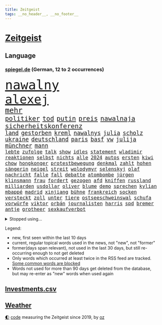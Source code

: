 ```yaml
---
title: Zeitgeist
tags: __no_header__, __no_footer__
---
```


# [Zeitgeist](https://oliz.io/zeitgeist/)

## Language

<h3><a href="https://www.spiegel.de" target="_blank">spiegel.de</a> (German, 12 to 2 occurrences)</h3>
<p style="font-family:monospace">
<span style="font-size:32pt"><a href="news_links.html#nawalny" class="current">nawalny</a></span>
<br>
<span style="font-size:30pt"><a href="news_links.html#alexej" class="current">alexej</a></span>
<br>
<span style="font-size:18pt"><a href="news_links.html#mehr" class="current">mehr</a></span>
<br>
<span style="font-size:16pt"><a href="news_links.html#politiker" class="current">politiker</a></span>
<span style="font-size:16pt"><a href="news_links.html#tod" class="current">tod</a></span>
<span style="font-size:16pt"><a href="news_links.html#putin" class="current">putin</a></span>
<span style="font-size:16pt"><a href="news_links.html#preis" class="current">preis</a></span>
<span style="font-size:16pt"><a href="news_links.html#nawalnaja" class="new">nawalnaja</a></span>
<span style="font-size:16pt"><a href="news_links.html#sicherheitskonferenz" class="current">sicherheitskonferenz</a></span>
<br>
<span style="font-size:14pt"><a href="news_links.html#land" class="current">land</a></span>
<span style="font-size:14pt"><a href="news_links.html#gestorben" class="current">gestorben</a></span>
<span style="font-size:14pt"><a href="news_links.html#kreml" class="current">kreml</a></span>
<span style="font-size:14pt"><a href="news_links.html#nawalnys" class="new">nawalnys</a></span>
<span style="font-size:14pt"><a href="news_links.html#julia" class="current">julia</a></span>
<span style="font-size:14pt"><a href="news_links.html#scholz" class="current">scholz</a></span>
<span style="font-size:14pt"><a href="news_links.html#ukraine" class="current">ukraine</a></span>
<span style="font-size:14pt"><a href="news_links.html#deutschland" class="current">deutschland</a></span>
<span style="font-size:14pt"><a href="news_links.html#paris" class="current">paris</a></span>
<span style="font-size:14pt"><a href="news_links.html#basf" class="current">basf</a></span>
<span style="font-size:14pt"><a href="news_links.html#vw" class="current">vw</a></span>
<span style="font-size:14pt"><a href="news_links.html#julija" class="new">julija</a></span>
<span style="font-size:14pt"><a href="news_links.html#münchner" class="current">münchner</a></span>
<span style="font-size:14pt"><a href="news_links.html#mann" class="current">mann</a></span>
<br>
<span style="font-size:12pt"><a href="news_links.html#lebte" class="current">lebte</a></span>
<span style="font-size:12pt"><a href="news_links.html#zufolge" class="current">zufolge</a></span>
<span style="font-size:12pt"><a href="news_links.html#talk" class="current">talk</a></span>
<span style="font-size:12pt"><a href="news_links.html#show" class="current">show</a></span>
<span style="font-size:12pt"><a href="news_links.html#idles" class="new">idles</a></span>
<span style="font-size:12pt"><a href="news_links.html#statement" class="current">statement</a></span>
<span style="font-size:12pt"><a href="news_links.html#wladimir" class="current">wladimir</a></span>
<span style="font-size:12pt"><a href="news_links.html#reaktionen" class="current">reaktionen</a></span>
<span style="font-size:12pt"><a href="news_links.html#selbst" class="current">selbst</a></span>
<span style="font-size:12pt"><a href="news_links.html#nichts" class="current">nichts</a></span>
<span style="font-size:12pt"><a href="news_links.html#alle" class="current">alle</a></span>
<span style="font-size:12pt"><a href="news_links.html#2024" class="current">2024</a></span>
<span style="font-size:12pt"><a href="news_links.html#autos" class="current">autos</a></span>
<span style="font-size:12pt"><a href="news_links.html#ersten" class="current">ersten</a></span>
<span style="font-size:12pt"><a href="news_links.html#kiwi" class="new">kiwi</a></span>
<span style="font-size:12pt"><a href="news_links.html#chow" class="current">chow</a></span>
<span style="font-size:12pt"><a href="news_links.html#hongkonger" class="current">hongkonger</a></span>
<span style="font-size:12pt"><a href="news_links.html#protestbewegung" class="current">protestbewegung</a></span>
<span style="font-size:12pt"><a href="news_links.html#denkmal" class="current">denkmal</a></span>
<span style="font-size:12pt"><a href="news_links.html#zahlt" class="current">zahlt</a></span>
<span style="font-size:12pt"><a href="news_links.html#hohen" class="current">hohen</a></span>
<span style="font-size:12pt"><a href="news_links.html#sängerin" class="current">sängerin</a></span>
<span style="font-size:12pt"><a href="news_links.html#neigel" class="new">neigel</a></span>
<span style="font-size:12pt"><a href="news_links.html#streit" class="current">streit</a></span>
<span style="font-size:12pt"><a href="news_links.html#wolodymyr" class="current">wolodymyr</a></span>
<span style="font-size:12pt"><a href="news_links.html#selenskyj" class="current">selenskyj</a></span>
<span style="font-size:12pt"><a href="news_links.html#olaf" class="current">olaf</a></span>
<span style="font-size:12pt"><a href="news_links.html#nachricht" class="current">nachricht</a></span>
<span style="font-size:12pt"><a href="news_links.html#falle" class="current">falle</a></span>
<span style="font-size:12pt"><a href="news_links.html#fall" class="current">fall</a></span>
<span style="font-size:12pt"><a href="news_links.html#debatte" class="current">debatte</a></span>
<span style="font-size:12pt"><a href="news_links.html#atombombe" class="current">atombombe</a></span>
<span style="font-size:12pt"><a href="news_links.html#jürgen" class="current">jürgen</a></span>
<span style="font-size:12pt"><a href="news_links.html#klinsmann" class="current">klinsmann</a></span>
<span style="font-size:12pt"><a href="news_links.html#frau" class="current">frau</a></span>
<span style="font-size:12pt"><a href="news_links.html#fordert" class="current">fordert</a></span>
<span style="font-size:12pt"><a href="news_links.html#gezogen" class="current">gezogen</a></span>
<span style="font-size:12pt"><a href="news_links.html#afd" class="current">afd</a></span>
<span style="font-size:12pt"><a href="news_links.html#kniffen" class="new">kniffen</a></span>
<span style="font-size:12pt"><a href="news_links.html#russland" class="current">russland</a></span>
<span style="font-size:12pt"><a href="news_links.html#milliarden" class="current">milliarden</a></span>
<span style="font-size:12pt"><a href="news_links.html#usdollar" class="current">usdollar</a></span>
<span style="font-size:12pt"><a href="news_links.html#oliver" class="current">oliver</a></span>
<span style="font-size:12pt"><a href="news_links.html#blume" class="new">blume</a></span>
<span style="font-size:12pt"><a href="news_links.html#demo" class="current">demo</a></span>
<span style="font-size:12pt"><a href="news_links.html#sprechen" class="current">sprechen</a></span>
<span style="font-size:12pt"><a href="news_links.html#kylian" class="current">kylian</a></span>
<span style="font-size:12pt"><a href="news_links.html#mbappé" class="current">mbappé</a></span>
<span style="font-size:12pt"><a href="news_links.html#madrid" class="current">madrid</a></span>
<span style="font-size:12pt"><a href="news_links.html#xinjiang" class="current">xinjiang</a></span>
<span style="font-size:12pt"><a href="news_links.html#bühne" class="current">bühne</a></span>
<span style="font-size:12pt"><a href="news_links.html#frankreich" class="current">frankreich</a></span>
<span style="font-size:12pt"><a href="news_links.html#socken" class="current">socken</a></span>
<span style="font-size:12pt"><a href="news_links.html#versteckt" class="current">versteckt</a></span>
<span style="font-size:12pt"><a href="news_links.html#zoll" class="current">zoll</a></span>
<span style="font-size:12pt"><a href="news_links.html#unter" class="current">unter</a></span>
<span style="font-size:12pt"><a href="news_links.html#tiere" class="current">tiere</a></span>
<span style="font-size:12pt"><a href="news_links.html#ostseeschweinswal" class="new">ostseeschweinswal</a></span>
<span style="font-size:12pt"><a href="news_links.html#schufa" class="current">schufa</a></span>
<span style="font-size:12pt"><a href="news_links.html#vorwürfe" class="current">vorwürfe</a></span>
<span style="font-size:12pt"><a href="news_links.html#viktor" class="current">viktor</a></span>
<span style="font-size:12pt"><a href="news_links.html#orbán" class="current">orbán</a></span>
<span style="font-size:12pt"><a href="news_links.html#journalisten" class="current">journalisten</a></span>
<span style="font-size:12pt"><a href="news_links.html#harris" class="current">harris</a></span>
<span style="font-size:12pt"><a href="news_links.html#spd" class="current">spd</a></span>
<span style="font-size:12pt"><a href="news_links.html#bremer" class="current">bremer</a></span>
<span style="font-size:12pt"><a href="news_links.html#antje" class="current">antje</a></span>
<span style="font-size:12pt"><a href="news_links.html#grotheer" class="new">grotheer</a></span>
<span style="font-size:12pt"><a href="news_links.html#sexkaufverbot" class="new">sexkaufverbot</a></span>
</p>
<details>
<summary>Stopped using...</summary>
<p class="former" style="font-size:12pt">
andrea(1213) wunsch(1213) hervor(1212) krankenhäuser(1212) stattdessen(1212) vergeblich(1212) treffer(1211) verfolgen(1211) entscheidungen(1210) helfer(1210) identifiziert(1210) 2017(1209) extreme(1209) feier(1209) klima(1209) unabhängigkeit(1209) unmut(1209) weiße(1209) welle(1209) zurzeit(1209) bewerber(1208) investieren(1208) italienische(1208) nachfolge(1208) sprache(1208) 26(1207) 6(1207) einstigen(1207) hieß(1207) jury(1207) maß(1207) schießt(1207) beamten(1206) behandelt(1206) bmw(1206) genannt(1206) größer(1206) reichte(1206) vergangenheit(1206) viertel(1206) 2015(1205) kauft(1205) united(1205) allianz(1204) ausgezeichnet(1204) entwurf(1204) fließt(1204) kamera(1204) regen(1204) schwangerschaft(1204) armut(1203) deswegen(1203) messer(1203) reißt(1203) rettet(1203) sinkt(1203) terroristen(1203) tweet(1203) verhängte(1203) zeugen(1203) bahnhof(1202) erbe(1202) pocht(1202) überzeugt(1202) erfasst(1201) erwartungen(1201) fußballprofi(1201) kultur(1201) gehalten(1200) literatur(1200) medikamente(1200) möglichst(1200) restaurants(1200) bielefeld(1199) geburt(1199) illegalen(1199) vorsitzenden(1199) anbieten(1198) bestellt(1198) kleines(1198) militärs(1198) nutzte(1198) stärke(1198) juli(1197) verheerenden(1197) wende(1197) erinnern(1196) polnische(1196) erkrankt(1195) langfristig(1195) richtet(1195) schnitt(1195) verbindet(1195) versprochen(1195) haaland(1194) themen(1194) trainiert(1194) 3000(1193) mieten(1193) mehrerer(1191) beiträge(1190) porsche(1190) patient(1189) steckte(1188) wind(1188) afghanistan(1187) herz(1187) kindes(1186) auflagen(1185) garten(1185) pfund(1185) beitrag(1183) insassen(1183) überleben(1182) laufenden(1180) münster(1179) regelung(1179) vermisste(1177) klasse(1175) provoziert(1174) wandel(1172) beweise(1171) gefühl(1169) flug(1158) gebieten(1158) karlsruhe(1154) rakete(1153) sammeln(1147) dankt(1123) heidelberg(1122) lieferketten(1110) langjährige(1101) westliche(1097) extremwetter(1085) konservative(1048) blut(1026) enthalten(1016) militärische(998) akzeptieren(967) tricks(954) schwäche(951) stundenlang(951) kümmern(940) irre(937) verbunden(928) mächtigen(924) dörfer(907) nachspielzeit(896) drauf(887) energiepreise(884) gewohnt(876) angestellten(871) gemeinschaft(870) entstanden(861) älteste(848) kursieren(846) ruhestand(845) vermitteln(840) empfehlen(835) hendrik(833) ungewöhnliche(817) schülerin(816) luftwaffe(809) laura(798) vatikan(798) dutzenden(792) gesteckt(787) kompromiss(779) verletzung(777) kriegs(772) kanzlers(770) einzig(764) ben(755) verkündete(752) wolf(749) ring(748) zusammenhalt(748) entführung(738) verweist(736) pekings(732) aufhören(719) dortmunder(716) betreibt(715) 40000(713) benötigt(709) 17jährige(706) gelöst(699) spiegelbildungsnewsletter(693) verliehen(678) gemeint(675) spart(672) talent(664) bezeichnen(662) nachfolgerin(651) locken(649) jack(641) schlamm(638) jubel(627) debattiert(612) belegt(609) verhaftung(600) profi(592) einsätze(591) grün(589) plädieren(588) genauer(576) anruf(573) wissenschaft(572) digitale(569) fpö(557) subventionen(549) giorgia(538) mithalten(537) professor(537) begrenzen(529) entkommen(524) tobias(521) gendern(520) gewässer(518) jüngst(515) angeblicher(510) bussen(504) rose(489) staatsmedien(483) steven(481) bruch(480) freundschaft(477) tunesien(476) fördert(463) kopftuch(463) schönheit(461) außenpolitik(460) baustellen(457) beerdigt(456) 39(451) spion(448) as(445) digital(441) trotzen(440) skepsis(432) zehntausenden(431) migrationspolitik(429) langsamer(427) abwehr(426) 2011(421) machtkampf(421) amtsgericht(420) euphorie(420) kontrollen(414) emails(411) regierende(411) ubahn(408) gelegenheit(404) weißes(403) freigelassen(401) kandidieren(401) 28jähriger(388) jung(388) erlag(385) zeitplan(380) ausstand(379) temperatur(379) fernando(378) rauchen(377) reihen(376) übers(368) linda(367) leon(366) getötete(365) palästinensern(365) vierteljahrhundert(363) losgegangen(361) verschleppt(361) segelboot(360) akt(359) schöner(359) unbekannt(357) gesetzlichen(354) beitritt(352) vorwurfs(351) reisten(350) dom(349) handwerker(349) spielerinnen(349) zaun(344) merklich(341) kaiser(335) ernsten(331) umstellung(331) anhand(330) anlagen(328) kehren(328) ertrunken(326) gegenoffensive(326) rio(324) jugend(320) gewartet(319) slowenien(318) bestreiten(315) umsetzen(313) w(313) dna(312) regierungspartei(311) errichten(310) wüst(310) solidarisch(309) diplomatische(308) erling(307) konkurrent(304) schauspielers(304) eingeklemmt(303) sofortiger(302) ecuador(301) geschwächt(300) kommandeur(300) länderspiele(300) taiwans(300) unrealistisch(299) ticket(297) brachten(293) gesundheitlichen(292) oberbayern(286) samuel(286) arbeitswelt(285) konrad(281) kürzt(281) durften(280) horror(280) nationalkonservative(279) forscherin(275) breit(274) maus(270) spaniens(268) gerichtlich(266) seniorin(266) plastikmüll(265) erzieher(263) seltsame(262) schwierigen(260) landtagswahlen(259) umbenennung(258) 83(256) vorgenommen(256) beteiligte(254) strafverfolger(254) todesfälle(252) blamiert(249) organisationen(249) uskapitol(248) gewahrsam(247) kryptowährungen(246) mohammed(244) bitter(243) kopenhagen(243) bekennt(242) länderspiel(242) popp(242) ausschließen(241) übergang(241) morgens(240) pakt(240) tritte(240) menschlicher(237) wuchs(237) staats(236) agieren(234) ämtern(233) ausgeht(232) drastische(231) spahn(231) einziehen(230) erkennt(230) kurve(230) schirdewan(230) abgewehrt(228) obdachlose(228) entsorgt(226) profil(226) 78(223) ralf(222) kürzungen(221) milliardenschweren(221) oldenburg(221) schärferen(221) zwischenfall(220) rechtsradikalen(218) braut(217) weisen(214) energieverbrauch(213) abgesehen(211) angelaufen(211) gleichermaßen(211) abwenden(210) griechischer(210) millionenstrafe(210) lebend(209) schweigt(209) 30jähriger(206) freizeit(206) anteile(205) soziologe(205) unwahrheiten(205) abgebaut(201) dänische(200) ausgestorben(199) bösen(198) wegbegleiter(197) gutachter(196) seele(196) vermittelt(196) ausschließlich(195) nachvollziehbar(195) gehörten(194) islamistische(194) perfide(194) urwald(194) europameister(193) schönste(192) sven(192) heim(191) planet(190) strenger(190) zeitgleich(190) angefangen(188) black(188) sicherheitsgarantien(187) ansprache(186) wandern(186) wirtschaftsweise(185) standorten(184) überragenden(183) gesellschaften(182) zehnmal(182) sicherstellen(180) adenauer(178) rangliste(177) erlebten(176) kugel(176) unerwartete(176) geöffnet(175) kindesmissbrauch(175) arizona(173) beschwört(173) halter(173) natürlichen(173) inka(172) kryptowährung(172) einsam(170) tanker(170) autofrachter(169) hunden(169) rasche(169) erpressung(168) recherche(168) achtung(167) teenagerin(167) o’connor(166) zelebriert(166) angefahren(165) galaxien(165) weltraum(165) strafrechtlich(164) alexa(163) horizont(162) unbeeindruckt(162) austria(161) brustkrebs(161) inside(161) exfrau(160) rinder(160) fußballweltverband(159) alaska(158) ehrung(158) gründete(158) hundebesitzer(158) saudiarabiens(158) ticketpreise(158) eurozone(157) niederlegen(157) sperre(157) models(156) angesehen(155) kabine(155) schiitenmiliz(155) jubeln(154) kreative(154) drogenboss(153) jon(153) leinwand(153) buchautorin(152) gestiegenen(152) journalistinnen(152) makeup(152) akzeptiert(151) probiert(151) todesursache(151) umgehend(151) verunglückte(151) wohnort(151) abschießen(150) bestaunen(150) heidelberger(150) ruder(150) zusammengebrochen(150) coole(149) unterhält(149) rekordtief(148) säugling(148) brunsbüttel(147) wgzimmer(147) gleis(146) rabe(146) trinken(146) spieltagen(145) bbc(144) sonnenschein(144) staatsbürgerschaft(144) suv(143) block(142) feste(142) umgesetzt(142) entführten(141) gondel(141) sogenannter(141) spezialeinheit(141) tvsender(141) vergleichen(141) a$ap(140) bayernspieler(139) extremist(138) luftschläge(138) beantworten(137) herbert(136) spdgeneralsekretär(136) ehrlichkeit(135) gewässern(135) gastronomie(134) kolonie(133) abspaltung(132) tauchen(132) düsteren(131) elektrofahrzeuge(131) geheiratet(131) toptalent(131) echo(130) filmpreis(130) grippe(130) darstellen(129) gelobt(129) verfolgte(129) anschein(128) berüchtigte(128) störte(128) dozent(127) pyramide(127) sexualisierten(127) zulauf(127) a7(125) linkenpolitiker(125) süßigkeiten(125) unausweichlich(125) zugausfälle(125) inhaftierter(124) nachbarland(124) verhalf(124) havanna(123) zähne(123) verspätet(122) 60jährige(121) ezigaretten(121) fußballweltmeister(121) widmete(121) 92(120) inselstaat(120) kaution(119) zuverlässig(119) gestiegener(118) hadern(118) index(118) kehrtwende(118) verschickt(118) agierten(117) gezielten(117) weltweites(115) ceo(114) mobbing(114) stellungen(114) vorbereitungen(114) besetzung(113) gehindert(113) nichtstun(113) reus(113) 1996(112) tieferen(112) eingerichtet(111) barriere(110) mikroplastik(109) zahlte(109) geplantem(108) vereins(108) flüchtlingsunterkunft(107) journal(107) verleihen(107) zugteilung(106) historischem(105) langjähriger(105) wertvoll(105) bevorstehen(104) hilflos(104) nächte(104) geebnet(103) unverändert(103) aspekte(101) lebensgefährte(101) milde(101) glückwünsche(100) israelischem(100) mohammadi(100) tunesischen(100) wohnraum(100) absichtlich(99) flügels(99) verschleppte(99) akademie(98) bangladesch(98) kongress(98) emotionaler(97) gerast(97) größerem(97) dick(96) schafe(96) präsidentenamt(95) reagierten(95) womit(95) angeschlagen(94) passantin(94) pausen(94) fehlers(93) verantwortliche(93) raketenbeschuss(92) abstinenz(91) abtreten(91) bodentruppen(91) gaspipeline(91) hinterlassenschaften(91) nordwesten(91) bombenangriff(90) hof(90) kraus(90) mörderin(90) pispartei(90) rechtsdrall(90) sicherheitsgründen(90) thierry(90) unfähigkeit(90) verlage(90) 270(89) blamierte(89) ecuadors(89) ideal(89) aufzubauen(88) beruhigen(88) cottbus(88) langläufer(88) menschengruppen(88) verlagert(88) zielgruppe(88) antiisraelische(87) ausgepfiffen(87) erwies(87) gerutscht(87) kurdin(87) mitsprache(87) oftmals(87) wiederholte(87) überfielen(87) mandalorian(86) freizulassen(85) gefängnisse(85) gelangte(85) pochen(85) prinzen(85) tüte(85) unterhalten(85) versperrt(85) wars(85) angespannten(84) aufflammen(84) baukosten(84) demokratiefeinde(84) elaheh(84) fasste(84) gauck(84) hamedi(84) ingenieur(84) komplette(84) patriots(84) schweigeminute(84) tatortteam(84) visite(84) beeindruckend(83) beschlagnahmten(83) datenbrille(83) freilässt(83) gefährder(83) marjam(83) mixedrealitybrille(83) samadzade(83) sandro(83) schlaf(83) unerwähnt(83) somit(82) streitgespräch(82) dichter(81) footballteam(81) gründeten(81) júnior(81) topmanager(81) abdul(80) bedrohlich(80) ereignete(80) erntete(80) hindern(80) rendite(80) sinwar(80) via(80) besatzungsmitglied(79) bettina(79) bochumer(79) brandt(79) reiches(79) sick(79) barça(78) führer(78) konterte(78) newcastle(78) sauer(78) stille(78) verschleppung(78) einwände(77) endura(77) kabarettist(77) marketing(77) nrwministerpräsident(77) regentschaft(77) spdgesundheitsminister(77) vaude(77) exportiert(76) friends(76) genommene(76) millimeter(76) mitgestalten(76) mütze(76) tempolimits(76) verletze(76) kommandeure(75) muriel(75) terroralarm(75) abgefangen(74) ausführlich(74) fußballwelt(74) homburg(74) kaisers(74) staatshilfe(74) beschuldigte(73) brisanten(73) einschnitte(73) erfolglosen(73) erfolgsserie(73) fußballspieler(73) klassischer(73) konzepte(73) pazifikstaat(73) sportvorstand(73) beschrieben(72) doppelter(72) gefeierte(72) silvesternacht(72) gdlchef(71) langstreckenflüge(71) sec(71) versorgen(71) 2500(70) auftraggeber(70) kroatiens(70) lotet(70) meiser(70) mitverantwortung(70) neffe(70) solarmodule(70) wachsenden(70) weitem(70) zulässt(70) entmachtung(69) europäischer(69) ewingefängnis(69) turnieren(69) verursachen(69) kurios(68) schwänzt(68) usamerikanischen(68) krokodile(67) meme(67) songwriterin(67) strengen(67) tagesschausprecherin(67) abnehmspritze(66) documenta(66) ehepaar(66) fluggäste(66) gealtert(66) kampfansage(66) kolumbiens(66) lebten(66) nationalistische(66) siegemund(66) staatsanwälte(66) betreut(65) datum(65) plane(65) schwaches(65) ausrufezeichen(64) oppositionspartei(64) posierten(64) skiweltcup(64) verhandlungsrunde(64) kichatbot(63) netflixserie(63) suizid(63) vollständige(63) bertelsmann(62) darstellerin(62) gigantischen(62) landesweite(62) potente(62) ranger(62) unverhältnismäßig(62) 91jährige(61) dastehen(61) grimm(61) nanoplastik(61) skifahren(61) sorgenvoll(61) sterbenskrank(61) veronika(61) verschlafen(61) anvertraut(60) fatal(60) krankschreibung(60) nürnberger(60) verärgerten(60) faktoren(59) kredit(59) drehbücher(58) rettungseinsatz(58) ruhpolding(58) 67(57) beruht(57) jubelten(57) kindergarten(57) ryan(57) schusswaffe(57) vlhová(57) wobei(57) arbeitslosenversicherung(56) beiträgen(56) emmy(56) gripgrab(56) minnesota(56) poc(56) romantische(56) timberwolves(56) eingestürzten(55) elite(55) kassenärzten(55) mitentscheiden(55) pendler(55) positionierung(55) weihnachtsfrieden(55) golden(54) jahreswechsel(54) lokalen(54) neuzulassungen(54) orbáns(54) verdachtsfall(54) verstört(54) behauptung(53) dfbteam(53) gänsehaut(53) kraftstoff(53) landwirtschaftsminister(53) lebensstil(53) modekette(53) rängen(53) wärmer(53) anzahl(52) bereichen(52) beträgt(52) einverstanden(52) geiseldeal(52) massensterben(52) vergleiche(52) verschmutzen(52) janeiro(51) kassenärzte(51) ausbilden(50) bräutigam(50) fach(50) filmt(50) gegenstände(50) paarung(50) prall(50) umgebracht(50) verbundene(50) notfall(49) rihannas(49) rutschig(49) telefonische(49) unterfangen(49) usmarine(49) brych(48) hochgiftige(48) jesus(48) notlage(48) schneestürme(48) biathletin(47) biathlonweltcup(47) kisoftware(47) kollidierten(47) mülleimer(47) nehme(47) rebellen(47) saisonauftakt(47) wintersturm(47) frederik(46) nadal(46) rafael(46) tennislegende(46) trauen(46) vorgeht(46) 27jährigen(45) abgehalten(45) defekte(45) distanzieren(45) religiösen(45) verena(45) zweitklassigkeit(45) erwägen(44) freigekommen(44) herde(44) islamistischer(44) lgbtbewegung(44) northvolt(44) schäfer(44) usostküste(44) versorgte(44) zusammentreffen(44) films(43) kardashian(43) podest(43) staatsgeld(43) abgewinnen(42) dubai(42) gambia(42) gürtel(42) hausärzte(42) positives(42) schneechaos(42) strafanzeigen(42) testsieger(42) weltcupsieg(42) zwillinge(42) gefischt(41) rauch(41) südosten(41) 42jährige(40) aufzuhören(40) kreuzfahrt(40) winterwunderland(40) 344(39) eingeschlossenen(39) hinein(39) investition(39) korruptionsprozess(39) stefanie(39) 22jährigen(38) fußballfan(38) gehuldigt(38) gendersternchen(38) starkwatzinger(38) trailer(38) vorständen(38) zuschüsse(38) grandslamsiegerin(37) hinschauen(37) margrethe(37) residenz(37) arztpraxen(36) batteriefabrik(36) dorthin(36) finanziellen(36) langlauf(36) lehmann(36) meistverkauften(36) politischer(36) rentenalter(36) ökosystem(36) critics(35) roberts(35) schulische(35) 68(34) ausstands(34) claudine(34) gay(34) giftige(34) harvard(34) lautsprecher(34) marktanteil(34) unbesetzt(34) viermal(34) 88jährige(33) bidenregierung(33) kernkraft(33) magazine(33) on(33) usfirma(33) zeitalter(33) bahnmanager(32) gfk(32) hausbesitzern(32) künzer(32) liebhaberin(32) nia(32) verschwundene(32) weggefährten(32) ägäis(32) amy(31) anatomie(31) berührt(31) entgegenkommen(31) schwersten(31) willy(31) aggressiven(30) beklaut(30) eindeutige(30) missbrauchsfälle(30) prägende(30) verzicht(30) andenken(29) ebbt(29) entspannter(29) jemens(29) oralverkehr(29) verkünden(29) bereitschaftsdienst(28) globes(28) hässlich(28) kulisse(28) kuwait(28) landshut(28) skispringer(28) steiner(28) vierschanzentournee(28) auslaufen(27) auswanderer(27) auszeichnungen(27) kathedrale(27) notredame(27) teuerung(27) vorkommt(27) bestie(26) high(26) luftraum(26) parteiführung(26) angestiftet(25) bastian(25) etf(25) harvardpräsidentin(25) heirateten(25) herber(25) klubikone(25) luxuswohnungen(25) taipeh(25) terrorgefahr(25) vulkane(25) bill(24) gefängniswärter(24) geldanlage(24) kaufprämie(24) reitz(24) 59(23) appstore(23) bredouille(23) gemobbt(23) großdemo(23) huthiangriffen(23) kleinster(23) kuchenskandal(23) kürzungspläne(23) minusgraden(23) zusteht(23) entgegensetzen(22) ketamin(22) völkermordes(22) völkermords(22) zurückzunehmen(22) öffnete(22) aufforstung(21) einschaltquote(21) uspräsidentschaftswahl(21) deiche(20) gíslason(20) hochwasser(20) motivierte(20) somalia(20) winehouse(20) baumgart(19) erik(19) pkkkämpfer(19) bewahrt(18) dahintersteckt(18) deif(18) kfrage(18) königreichs(18) süßen(18) verteilen(18) angelique(17) autobahnauffahrten(17) babypause(17) briten(17) kerber(17) mexikanische(17) wortbruch(17) angespannter(16) biolebensmittel(16) dominanten(16) erteilen(16) rüstungsexporte(16) saudiarabischen(16) segen(16) supermodel(16) sandsäcke(15) sporadisch(15) taser(15) begleiter(14) benötigte(14) haftanstalt(14) hauptziel(14) unternehmerfamilie(14) bestandteile(13) bürgerrat(13) kathleen(13) lawine(13) melania(13) resigniert(13) schwächung(13) tierhalter(13) verstorbene(13) verteilte(13) flugverbot(12) millionenschaden(12) ramona(12) rüsten(12) terrorwarnung(12) unkonventionellen(12) alleiniger(11) angespannte(11) ausgerutscht(11) bentele(11) brennende(11) flugobjekt(11) riad(11) waghalsige(11) zerbombten(11)
</p>
</details>
<p>Legend:
<ul>
<li><span class="new">new</span>, first seen within the last 10 days</li>
<li><span class="current">current</span>, regular topical words used in the news, not "new", not "former"</li>
<li><span class="former">former(days span relevant)</span>, not used in the last 30 days, but still re-occurring enough to not get deleted</li>
<li>Only words which occurred at least twice in the RSS feed are tracked. <a href="language/filters.py">Some common words are blocked</a></li>
<li>Words not used for more than 90 days get deleted from the database, but may re-enter as "new" words when used again</li>
</ul>
</p>

## [Investments](investments.html)[.csv](investments.csv)

## [Weather](weather.html)

<footer>
<a href="javascript:toggleTheme()" class="nav">🌓</a>
<a href="https://github.com/ooz/zeitgeist">code</a> measuring the Zeitgeist since 2019, by <a href="https://oliz.io">oz</a>
</footer>
